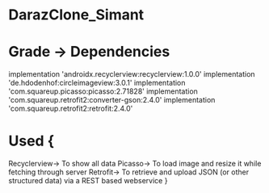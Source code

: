 # DarazClone_Simant

# Grade -> Dependencies 
implementation 'androidx.recyclerview:recyclerview:1.0.0'
implementation 'de.hdodenhof:circleimageview:3.0.1'
implementation 'com.squareup.picasso:picasso:2.71828'
implementation 'com.squareup.retrofit2:converter-gson:2.4.0'
implementation 'com.squareup.retrofit2:retrofit:2.4.0'

# Used {
Recyclerview-> To show all data
Picasso-> To load image and resize it while fetching through server 
Retrofit->  To retrieve and upload JSON (or other structured data) via a REST based webservice 
}
